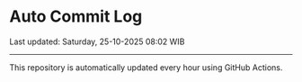 # Auto Commit Log

Last updated: Saturday, 25-10-2025 08:02 WIB

---

This repository is automatically updated every hour using GitHub Actions.
